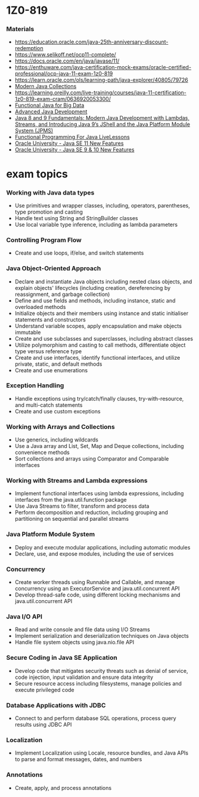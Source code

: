 # 1Z0-819

### Materials
* https://education.oracle.com/java-25th-anniversary-discount-redemption
* https://www.selikoff.net/ocp11-complete/
* https://docs.oracle.com/en/java/javase/11/
* https://enthuware.com/java-certification-mock-exams/oracle-certified-professional/ocp-java-11-exam-1z0-819
* https://learn.oracle.com/ols/learning-path/java-explorer/40805/79726
* [Modern Java Collections](https://learning.oreilly.com/videos/modern-java-collections/9780134663524/)
* https://learning.oreilly.com/live-training/courses/java-11-certification-1z0-819-exam-cram/0636920053300/
* [Functional Java for Big Data](https://learning.oreilly.com/live-training/courses/functional-java-for-big-data/0636920053045/)
* [Advanced Java Development](https://learning.oreilly.com/videos/advanced-java-development/9781491960400)
* [Java 8 and 9 Fundamentals: Modern Java Development with Lambdas, Streams, and Introducing Java 9’s JShell and the Java Platform Module System (JPMS)](https://learning.oreilly.com/videos/java-8-fundamentals/9780133489354)
* [Functional Programming For Java LiveLessons](https://learning.oreilly.com/videos/functional-programming-for/9780134778235)
* [Oracle University - Java SE 11 New Features](https://www.youtube.com/watch?v=81lj7EugAnE)
* [Oracle University - Java SE 9 & 10 New Features](https://www.youtube.com/watch?v=1SAqDt3OPAU)

# exam topics
### Working with Java data types

* Use primitives and wrapper classes, including, operators, parentheses, type promotion and casting
* Handle text using String and StringBuilder classes
* Use local variable type inference, including as lambda parameters

### Controlling Program Flow

* Create and use loops, if/else, and switch statements

### Java Object-Oriented Approach

* Declare and instantiate Java objects including nested class objects, and explain objects' lifecycles (including creation, dereferencing by reassignment, and garbage collection)
* Define and use fields and methods, including instance, static and overloaded methods
* Initialize objects and their members using instance and static initialiser statements and constructors
* Understand variable scopes, apply encapsulation and make objects immutable
* Create and use subclasses and superclasses, including abstract classes
* Utilize polymorphism and casting to call methods, differentiate object type versus reference type
* Create and use interfaces, identify functional interfaces, and utilize private, static, and default methods
* Create and use enumerations

### Exception Handling

* Handle exceptions using try/catch/finally clauses, try-with-resource, and multi-catch statements
* Create and use custom exceptions

### Working with Arrays and Collections

* Use generics, including wildcards
* Use a Java array and List, Set, Map and Deque collections, including convenience methods
* Sort collections and arrays using Comparator and Comparable interfaces

### Working with Streams and Lambda expressions

* Implement functional interfaces using lambda expressions, including interfaces from the java.util.function package
* Use Java Streams to filter, transform and process data
* Perform decomposition and reduction, including grouping and partitioning on sequential and parallel streams

### Java Platform Module System

* Deploy and execute modular applications, including automatic modules
* Declare, use, and expose modules, including the use of services

### Concurrency

* Create worker threads using Runnable and Callable, and manage concurrency using an ExecutorService and java.util.concurrent API
* Develop thread-safe code, using different locking mechanisms and java.util.concurrent API

### Java I/O API

* Read and write console and file data using I/O Streams
* Implement serialization and deserialization techniques on Java objects
* Handle file system objects using java.nio.file API

### Secure Coding in Java SE Application

* Develop code that mitigates security threats such as denial of service, code injection, input validation and ensure data integrity
* Secure resource access including filesystems, manage policies and execute privileged code

### Database Applications with JDBC

* Connect to and perform database SQL operations, process query results using JDBC API

### Localization

* Implement Localization using Locale, resource bundles, and Java APIs to parse and format messages, dates, and numbers

### Annotations

* Create, apply, and process annotations
